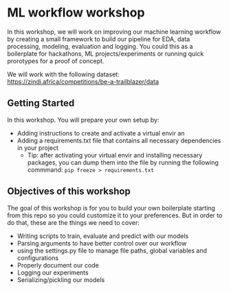 # ML workflow workshop
In this workshop, we will work on improving our machine learning workflow by creating a small framework to build our pipeline for EDA, data processing, modeling, evaluation and logging. You could this as a boilerplate for hackathons, ML projects/experiments or running quick prorotypes for a proof of concept.

We will work with the following dataset: https://zindi.africa/competitions/be-a-trailblazer/data

## Getting Started
In this workshop. You will prepare your own setup by:
- Adding instructions to create and activate a virtual envir an
- Adding a requirements.txt file that contains all necessary dependencies in your project
  - Tip: after activating your virtual envir and installing necessary packages, you can dump them into the file by running the following commmand:
    ``pip freeze > requirements.txt``

## Objectives of this workshop
The goal of this workshop is for you to build your own boilerplate starting from this repo so you could customize it to your preferences. But in order to do that, these are the things we need to cover:
- Writing scripts to train, evaluate and predict with our models
- Parsing arguments to have better control over our workflow
- using the settings.py file to manage file paths, global variables and configurations
- Properly document our code
- Logging our experiments
- Serializing/pickling our models
